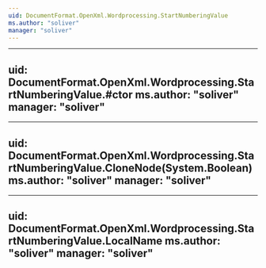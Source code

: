 ```yaml
---
uid: DocumentFormat.OpenXml.Wordprocessing.StartNumberingValue
ms.author: "soliver"
manager: "soliver"
---
```


---
uid: DocumentFormat.OpenXml.Wordprocessing.StartNumberingValue.#ctor
ms.author: "soliver"
manager: "soliver"
---

---
uid: DocumentFormat.OpenXml.Wordprocessing.StartNumberingValue.CloneNode(System.Boolean)
ms.author: "soliver"
manager: "soliver"
---

---
uid: DocumentFormat.OpenXml.Wordprocessing.StartNumberingValue.LocalName
ms.author: "soliver"
manager: "soliver"
---
